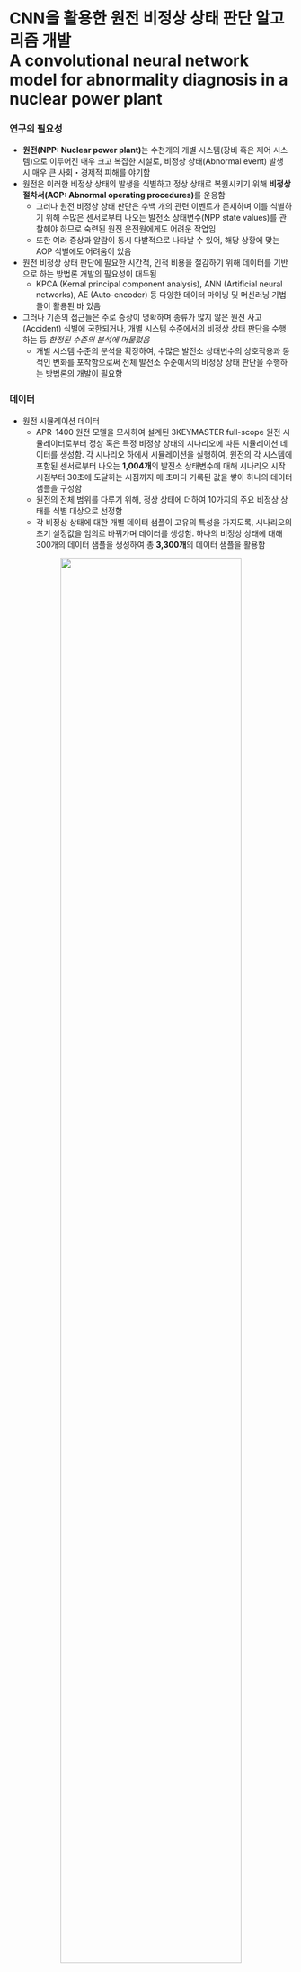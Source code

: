 # CNN을 활용한 원전 비정상 상태 판단 알고리즘 개발 </br> A convolutional neural network model for abnormality diagnosis in a nuclear power plant

### 연구의 필요성
- <b>원전(NPP: Nuclear power plant)</b>는 수천개의 개별 시스템(장비 혹은 제어 시스템)으로 이루어진 매우 크고 복잡한 시설로, 비정상 상태(Abnormal event) 발생 시 매우 큰 사회・경제적 피해를 야기함
- 원전은 이러한 비정상 상태의 발생을 식별하고 정상 상태로 복원시키기 위해 <b>비정상 절차서(AOP: Abnormal operating procedures)</b>를 운용함
  - 그러나 원전 비정상 상태 판단은 수백 개의 관련 이벤트가 존재하며 이를 식별하기 위해 수많은 센서로부터 나오는 발전소 상태변수(NPP state values)를 관찰해야 하므로 숙련된 원전 운전원에게도 어려운 작업임
  - 또한 여러 증상과 알람이 동시 다발적으로 나타날 수 있어, 해당 상황에 맞는 AOP 식별에도 어려움이 있음
- 원전 비정상 상태 판단에 필요한 시간적, 인적 비용을 절감하기 위해 데이터를 기반으로 하는 방법론 개발의 필요성이 대두됨
  - KPCA (Kernal principal component analysis), ANN (Artificial neural networks), AE (Auto-encoder) 등 다양한 데이터 마이닝 및 머신러닝 기법들이 활용된 바 있음
- 그러나 기존의 접근들은 주로 증상이 명확하며 종류가 많지 않은 원전 사고(Accident) 식별에 국한되거나, 개별 시스템 수준에서의 비정상 상태 판단을 수행하는 등 <em>한정된 수준의 분석에 머물렀음</em>
  - 개별 시스템 수준의 분석을 확장하여, 수많은 발전소 상태변수의 상호작용과 동적인 변화를 포착함으로써 전체 발전소 수준에서의 비정상 상태 판단을 수행하는 방법론의 개발이 필요함

### 데이터
- 원전 시뮬레이션 데이터
  - APR-1400 원전 모델을 모사하여 설계된 3KEYMASTER full-scope 원전 시뮬레이터로부터 정상 혹은 특정 비정상 상태의 시나리오에 따른 시뮬레이션 데이터를 생성함. 각 시나리오 하에서 시뮬레이션을 실행하여, 원전의 각 시스템에 포함된 센서로부터 나오는 <b>1,004개</b>의 발전소 상태변수에 대해 시나리오 시작 시점부터 30초에 도달하는 시점까지 매 초마다 기록된 값을 쌓아 하나의 데이터 샘플을 구성함
  - 원전의 전체 범위를 다루기 위해, 정상 상태에 더하여 10가지의 주요 비정상 상태를 식별 대상으로 선정함
  - 각 비정상 상태에 대한 개별 데이터 샘플이 고유의 특성을 가지도록, 시나리오의 초기 설정값을 임의로 바꿔가며 데이터를 생성함. 하나의 비정상 상태에 대해 300개의 데이터 샘플을 생성하여 총 <b>3,300개</b>의 데이터 샘플을 활용함

<p align="center"><img src="https://github.com/glee2/Markdown-practice/blob/main/3_NPP_abnormality/Figure1.png?raw=true" width="80%" height="80%"></p>
<p align="center"><u><b> APR1400 원전의 구조 및 선정된 10개의 식별 대상 비정상 상태 </b></u></p>

### 방법론
- 발전소 상태변수의 수가 약 천 개에 달하여 ANN과 같은 단순한 머신러닝 모델로는 효과적인 학습이 어려우므로, 본 연구에서는 원전 시뮬레이션 데이터를 2차원 이미지로 변환하여 이미지 데이터 처리에 강점이 있는 <b>CNN (Convolutional neural networks)</b>을 활용함
- 2차원 이미지 데이터 변환
  - 원전 시뮬레이션 데이터는 각 시점에서 1,004개의 발전소 상태변수 값을 가지므로 (1, 1004) 크기의 1차원 벡터로 표현됨. 해당 벡터에 20개의 0을 더하여 총 1,024개의 값을 가지는 벡터로 구성하고, 이를 다시 <b>(32, 32)</b> 크기의 행렬로 변환하여 2차원 이미지로 표현함

<p align="center"><img src="https://github.com/glee2/Markdown-practice/blob/main/3_NPP_abnormality/Figure2.png?raw=true" width="100%" height="100%"></p>
<p align="center"><u><b> 1차원 벡터의 2차원 이미지 변환 예시 </b></u></p>

  - 2차원 이미지로 변환된 데이터는 특정 시점에서의 발전소 상태변수를 나타냄. 이에 더하여 발전소 상태의 동적인 변화를 포착하기 위해, 5초의 간격을 두고 각 발전소 상태변수 값의 차이를 계산하여, 위와 같은 방식으로 2차원 이미지로 표현함. 이는 발전소 상태변수의 변화 패턴을 나타냄

<p align="center"><img src="https://github.com/glee2/Markdown-practice/blob/main/3_NPP_abnormality/Figure3.png?raw=true" width="40%" height="40%"></p>
<p align="center"><u><b> 특정 시점의 발전소 상태변수에 대한 2차원 이미지 </b></u></p>

<p align="center"><img src="https://github.com/glee2/Markdown-practice/blob/main/3_NPP_abnormality/Figure4.png?raw=true" width="40%" height="40%"></p>
<p align="center"><u><b> 발전소 상태변수의 변화량에 대한 2차원 이미지 </b></u></p>

  - 각 시뮬레이션 데이터 샘플은 발전소 상태변수의 변화 패턴을 얻을 수 있는 5초부터 30초까지 각 시점에 대해 이미지 변환을 수행하여 다시 25개의 서브샘플로 나뉘어짐. 이에 따라 11개의 정상 혹은 비정상 상태에 대한 3,300개의 데이터 샘플을 활용하여 총 82,500개의 서브샘플을 추출하였고, 이를 CNN 모델의 학습용 데이터셋으로 활용함

- CNN 구조
  - 본 연구에서 활용한 CNN 구조는 일반적인 CNN 구조를 기반으로 하여, 특정 시점에서의 발전소 상태에 대한 2차원 이미지와 해당 시점으로부터 5초 전의 상태와의 차이를 나타내는 2차원 이미지, 총 2개의 이미지 데이터를 겹쳐서 2개의 채널을 통해 입력받도록 구성함

<p align="center"><img src="https://github.com/glee2/Markdown-practice/blob/main/3_NPP_abnormality/Figure5.png?raw=true" width="100%" height="100%"></p>
<p align="center"><u><b> 2채널 이미지를 입력으로 받는 CNN 구조 </b></u></p>

### 실험 설계
- 5-fold 교차 검증
  - 전체 데이터셋을 5개의 부분집합으로 나누어 CNN의 학습 및 평가를 여러 번 수행하여, 모든 데이터 샘플을 최소 한 번 이상 성능 평가에 활용함
- 예측 성능 평가
  - 원전 비정상 상태 판단은 다수의 클래스에 대한 분류 문제에 해당하므로, 다음과 같이 분류 예측을 위한 대표적인 성능 평가 지표를 도입함

|오차 행렬|예측: NO|예측: YES|
|-----|-----|-----|
|실제: NO|tn|fp|
|실제: YES|fn|tp|

- 위 오차 행렬을 바탕으로, $i$번째 클래스에 대한 성능 평가 지표를 다음과 같이 계산함

$$ Accuracy_{i}={{{tp}_{i} + {tn}_{i}} \over {{fp}_{i} + {fn}_{i} + {tp}_{i} + {tn}_{i}}} $$
$$ Precision_{i}={{tp_{i}} \over {tp_{i} + fp_{i}}} $$
$$ Recall_{i}={{tp_{i}} \over {tp_{i} + fn_{i}}} $$
$$ F_{1}score_{i}={2 \cdot {{precision \cdot recall} \over {precision + recall}}} $$

### 연구 결과
- 확보한 전체 데이터셋에 5-fold 교차 검증 방식을 통해 다음의 성능 평가 결과를 얻었으며, 정상 상태와 10가지의 비정상 상태 모두에 대해 0.97 이상의 높은 정확도 및 분류 예측 성능 평가 지표를 달성하였음

<p align="center"><img src="https://github.com/glee2/Markdown-practice/blob/main/3_NPP_abnormality/Figure6.png?raw=true" width="100%" height="100%"></p>
